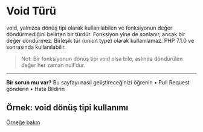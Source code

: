 # Void Türü

void, yalnızca dönüş tipi olarak kullanılabilen ve fonksiyonun değer döndürmediğini belirten bir türdür. Fonksiyon yine de sonlanır, ancak bir değer döndürmez. Birleşik tür (union type) olarak kullanılamaz. PHP 7.1.0 ve sonrasında kullanılabilir.

> Not: Bir fonksiyonun dönüş tipi void olsa bile, aslında döndürülen değer her zaman null'dur.

---

**Bir sorun mu var?**
Bu sayfayı nasıl geliştireceğinizi öğrenin • Pull Request gönderin • Hata Bildirin

## Örnek: void dönüş tipi kullanımı
[Örneğe bakın](../2-Types/1-Introduction/14-Void.php#L1)
